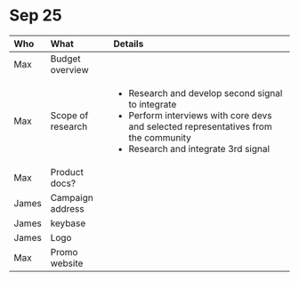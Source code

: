 # Sep 25



<table>
  <thead>
    <tr>
      <th style="text-align:left">Who</th>
      <th style="text-align:left">What</th>
      <th style="text-align:left">Details</th>
    </tr>
  </thead>
  <tbody>
    <tr>
      <td style="text-align:left">Max</td>
      <td style="text-align:left">Budget overview</td>
      <td style="text-align:left"></td>
    </tr>
    <tr>
      <td style="text-align:left">Max</td>
      <td style="text-align:left">Scope of research</td>
      <td style="text-align:left">
        <p></p>
        <ul>
          <li>Research and develop second signal to integrate</li>
          <li>Perform interviews with core devs and selected representatives from the
            community</li>
          <li>Research and integrate 3rd signal</li>
        </ul>
      </td>
    </tr>
    <tr>
      <td style="text-align:left">Max</td>
      <td style="text-align:left">Product docs?</td>
      <td style="text-align:left"></td>
    </tr>
    <tr>
      <td style="text-align:left">James</td>
      <td style="text-align:left">Campaign address</td>
      <td style="text-align:left"></td>
    </tr>
    <tr>
      <td style="text-align:left">James</td>
      <td style="text-align:left">keybase</td>
      <td style="text-align:left"></td>
    </tr>
    <tr>
      <td style="text-align:left">James</td>
      <td style="text-align:left">Logo</td>
      <td style="text-align:left"></td>
    </tr>
    <tr>
      <td style="text-align:left">Max</td>
      <td style="text-align:left">Promo website</td>
      <td style="text-align:left"></td>
    </tr>
  </tbody>
</table>
